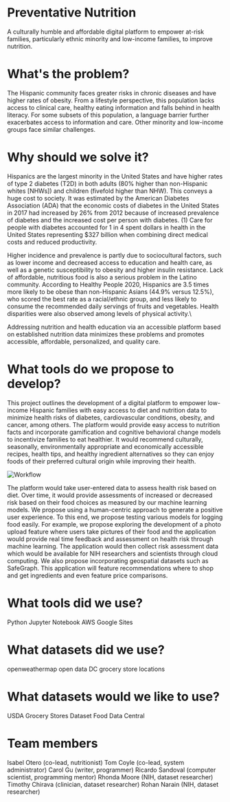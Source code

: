 # Preventative Nutrition
A culturally humble and affordable digital platform to empower at-risk families, particularly ethnic minority and low-income families, to improve nutrition.

# What's the problem?
The Hispanic community faces greater risks in chronic diseases and have higher rates of obesity. From a lifestyle perspective, this population lacks access to clinical care, healthy eating information and falls behind in health literacy. For some subsets of this population, a language barrier further exacerbates access to information and care. Other minority and low-income groups face similar challenges. 

# Why should we solve it?

Hispanics are the largest minority in the United States and have higher rates of type 2 diabetes (T2D) in both adults (80% higher than non-Hispanic whites [NHWs]) and children (fivefold higher than NHW). This conveys a huge cost to society. It was estimated by the American Diabetes Association (ADA) that the economic costs of diabetes in the United States in 2017 had increased by 26% from 2012 because of increased prevalence of diabetes and the increased cost per person with diabetes. (1) Care for people with diabetes accounted for 1 in 4 spent dollars in health in the United States representing $327 billion when combining direct medical costs and reduced productivity.

Higher incidence and prevalence is partly due to sociocultural factors, such as lower income and decreased access to education and health care, as well as a genetic susceptibility to obesity and higher insulin resistance. Lack of affordable, nutritious food is also a serious problem in the Latino community. According to Healthy People 2020, Hispanics are 3.5 times more likely to be obese than non-Hispanic Asians (44.9% versus 12.5%), who scored the best rate as a racial/ethnic group, and less likely to consume the recommended daily servings of fruits and vegetables. Health disparities were also observed among levels of physical activity.\

Addressing nutrition and health education via an accessible platform based on established nutrition data minimizes these problems and promotes accessible, affordable, personalized, and quality care.

# What tools do we propose to develop?

This project outlines the development of a digital platform to empower low-income Hispanic families with easy access to diet and nutrition data to minimize health risks of diabetes, cardiovascular conditions, obesity, and cancer, among others. The platform would provide easy access to nutrition facts and incorporate gamification and cognitive behavioral change models to incentivize families to eat healthier. It would recommend culturally, seasonally, environmentally appropriate and economically accessible recipes, health tips, and healthy ingredient alternatives so they can enjoy foods of their preferred cultural origin while improving their health. 

![Workflow](https://i.ibb.co/JHGBfJW/Copy-of-nutrition.png)

The platform would take user-entered data to assess health risk based on diet. Over time, it would provide assessments of increased or decreased risk based on their food choices as measured by our machine learning models. We propose using a human-centric approach to generate a positive user experience. To this end, we propose testing various models for logging food easily. For example, we propose exploring the development of a photo upload feature where users take pictures of their food and the application would provide real time feedback and assessment on health risk through machine learning. The application would then collect risk assessment data which would be available for NIH researchers and scientists through cloud computing. We also propose incorporating geospatial datasets such as SafeGraph. This application will feature recommendations where to shop and get ingredients and even feature price comparisons.

# What tools did we use?

Python
Jupyter Notebook
AWS
Google Sites

# What datasets did we use?

openweathermap
open data DC grocery store locations

# What datasets would we like to use?

USDA Grocery Stores Dataset
Food Data Central 

# Team members
Isabel Otero (co-lead, nutritionist)
Tom Coyle (co-lead, system administrator)
Carol Gu (writer, programmer)
Ricardo Sandoval (computer scientist, programming mentor)
Rhonda Moore (NIH, dataset researcher)
Timothy Chirava (clinician, dataset researcher)
Rohan Narain (NIH, dataset researcher)

